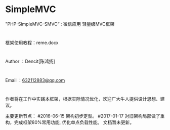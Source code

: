 # SimpleMVC
"PHP-SimpleMVC-SMVC“ : 微信应用 轻量级MVC框架
#
框架使用教程：reme.docx
#
Author ：Dencit[陈鸿扬]
#
Email  ：632112883@qq.com
#
作者将在工作中实践本框架，根据实际情况优化，欢迎广大牛人提供设计思想、建议。

主要更新节点：
#2016-06-15
架构初步定型。
#2017-01-17
对旧架构局部做了重构，完成框架80%常用功能, 优化单点负载性能。
文档暂未更新。
